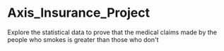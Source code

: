 # Axis_Insurance_Project
Explore the statistical data to prove that the medical claims made by the people who smokes is greater than those  who don't
